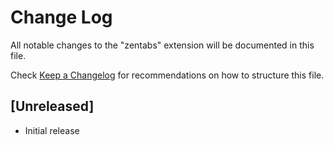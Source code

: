 # Change Log
All notable changes to the "zentabs" extension will be documented in this file.

Check [Keep a Changelog](http://keepachangelog.com/) for recommendations on how to structure this file.

## [Unreleased]
- Initial release
